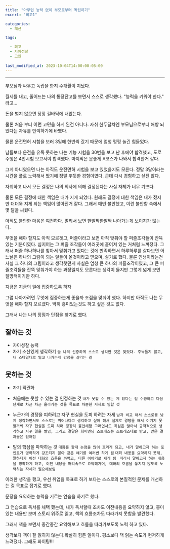 ```yaml
---
title: "아무런 능력 없이 부모로부터 독립하기"
excert: "회고1"

categories:
  - 패션

tags:

  - 회고
  - 자아성찰
  - 고민
  
last_modified_at: 2023-10-04T14:00:00-05:00
---
```


--- 


부모님과 싸우고 독립을 한지 수개월이 지났다. 

월세를 내고, 줄어드는 나의 통장잔고를 보면서 스스로 생각했다. "능력을 키워야 한다." 라고...  

돈을 벌지 않으면 당장 길바닥에 내앉는다. 

물론 처음 부터 이런 고민을 하게 된건 아니다. 자취 한두달차엔 부모님으로부터 해방 되었다는 자유를 만끽하기에 바빴다.

물론 운전면허 시험을 보러 3일에 한번씩 갔기 때문에 엄청 펑펑 놀긴 힘들었다.
 
남들보다 운전을 유독 못하는 나는 기능 시험을 30번을 보고 난 후에야 합격했고, 도로주행은 4번시험 보고서야 합격했다. 마지막은 운좋게 A코스가 나와서 합격한거 같다.

그게 아니였으면 나는 아직도 운전면허 시험을 보고 있었을지도 모른다. 정말 3달이라는 시간을 풀로 노력해서 땄기에 정말 뿌듯한 경험이였다. 근데 다시 경험하고 싶진 않다. 

자취하고 나서 모든 결정은 나의 의사에 의해 결정된다는 사실 자체가 너무 기쁘다. 

물론 모든 결정에 대한 책임은 내가 지게 되었다. 원래도 결정에 대한 책임은 내가 졌지만 더더욱 지게 되는 책임이 많아진거 같다. 
그래서 매번 불안했고, 이런 불안함 속에서 몇 달을 싸웠다. 




아직도 불안한 마음은 여전하다. 멀리서 보면 한발짝한발짝 나아가는게 보이지가 않는다. 

무엇을 해야 할지도 아직 모르겟고, 퍼즐이라고 보면 아직 맞춰야 할 퍼즐조각들이 잔뜩 있는 기분이였다. 심지어는 그 퍼즐 조각들이 여러곳에 흩어져 있는 거처럼 느껴졌다.
그래서 퍼즐 하나하나를 찾아서 맞춰가고 있다는 것에 만족하면서 하루하루를 살다보면 
어느날은 하나의 그림이 되는 일들이 올것이라고 믿으며, 살기로 했다. 
물론 인생이라는건 사실 그 하나의 그림이라고 생각햇던게 사실은 엄청 큰 하나의 퍼즐조각이였고, 그 큰 퍼즐조각들을 잔뜩 맞춰가야 하는 과정일지도 모른다는 생각이 들지만 
그렇게 넓게 보면 절망적이기만 하다. 



지금은 지금의 일에 집중하도록 하자




그럼 나아가려면 무엇에 집중하는게 좋을까 초점을 맞춰야 했다. 
하지만 아직도 나는 무엇을 해야 할지 모르겠다. 딱히 흥미있는것도 하고 싶은 것도 없다. 

그래서 나는 나의 장점과 단점을 찾기로 했다. 










## 잘하는 것

 - 자아성찰 능력
 - 자기 소신있게 생각하기 
  `늘 나의 신중하게 스스로 생각한 것은 맞았다. 주늑들지 않고, 내 스타일대로 밀고 나가는게 강점을 살리는 길`

## 못하는 것

 - 자기 객관화

 - 처음에는 못할 수 있는 걸 인정하는 것
  `내가 못할 수 있는 게 있다는 걸 수긍하고 다음 단계로 차근 차근 올라가는 것을 목표로 차분한 자세로 임할 것`
 - 누군가의 경쟁을 피하려고 자꾸 현실을 도피 하려는 자세 
  `남과 비교 해서 스스로를 낮게 생각하면서도 스스로는 뛰어나다고 생각하고 싶어 해서 실제로 경쟁을 해서 이기지 못할까봐 자꾸 현실을 도피 하며 굉장히 불안해함
   그러면서도 욕심은 많아서 긍적적으로 생각하고 자꾸 일을 벌임, 그리고 결말은 회피엔딩 스트레스는 스트레스대로 받고, 얻은 결과물은 없어짐`
 - 말의 핵심을 파악하는 것 
  `대화를 할때 논점을 많이 흐리게 되고, 내가 말하고자 하는 포인트가 명확하게 강조되지 않아 같은 얘기를 여러번 하게 됨`
  `대화 내용을 요약하지 못해, 말하다가 이전 대화의 흐름을 까먹고, 다른 이야기로 세게 됨 `
  `따라서 말하고자 하는 내용을 명확하게 하고, 이전 내용을 머리속으로 요약해가며, 대화의 흐름을 놓치지 않도록 노력하는 자세가 필요해보임`






이러한 생각을 했고, 우선 취업을 목표로 하기 보다는 스스로의 본질적인 문제를 개선하는 걸 목표로 잡기로 했다. 

문장을 요약하는 능력을 기르는 연습을 하기로 했다. 

그 연습으로 독서를 채택 했는데, 내가 독서할때 조차도 이전내용을 요약하지 않고,
흥미있는 내용만 보며 스토리 위주로 읽고, 책의 흐름조차도 따라가지 못함을 발견했다. 

그래서 책을 보면서 중간중간 요약해보고 흐름을 따라가보도록 노력 하고 있다. 


생각보다 책이 잘 읽히지 않는다.확실히 힘든 일이다.
평소보다 책 읽는 속도가 현저하게 느려졌다. 그래도 화이팅!!!

